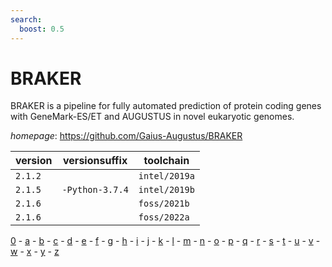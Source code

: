 ```yaml
---
search:
  boost: 0.5
---
```

# BRAKER

BRAKER is a pipeline for fully automated prediction of protein coding genes with GeneMark-ES/ET  and AUGUSTUS in novel eukaryotic genomes.

*homepage*: <https://github.com/Gaius-Augustus/BRAKER>

version | versionsuffix | toolchain
--------|---------------|----------
``2.1.2`` |  | ``intel/2019a``
``2.1.5`` | ``-Python-3.7.4`` | ``intel/2019b``
``2.1.6`` |  | ``foss/2021b``
``2.1.6`` |  | ``foss/2022a``

[0](../0/index.md) - [a](../a/index.md) - [b](../b/index.md) - [c](../c/index.md) - [d](../d/index.md) - [e](../e/index.md) - [f](../f/index.md) - [g](../g/index.md) - [h](../h/index.md) - [i](../i/index.md) - [j](../j/index.md) - [k](../k/index.md) - [l](../l/index.md) - [m](../m/index.md) - [n](../n/index.md) - [o](../o/index.md) - [p](../p/index.md) - [q](../q/index.md) - [r](../r/index.md) - [s](../s/index.md) - [t](../t/index.md) - [u](../u/index.md) - [v](../v/index.md) - [w](../w/index.md) - [x](../x/index.md) - [y](../y/index.md) - [z](../z/index.md)

